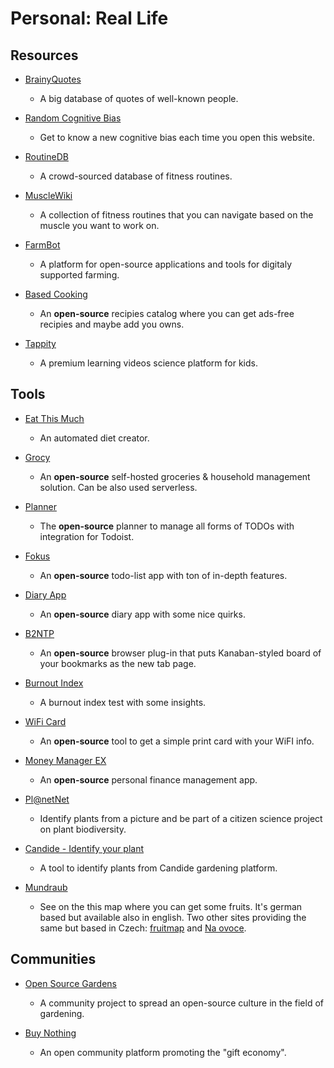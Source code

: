 # Personal: Real Life

## Resources

* [BrainyQuotes](https://www.brainyquote.com)
  
   * A big database of quotes of well-known people. 

* [Random Cognitive Bias](https://benwiederhake.github.io/randombias)
  
   * Get to know a new cognitive bias each time you open this website.

* [RoutineDB](https://www.routinedb.com)
  
   * A crowd-sourced database of fitness routines.

* [MuscleWiki](https://musclewiki.com)
  
   * A collection of fitness routines that you can navigate based on the muscle you want to work on.

* [FarmBot](https://farm.bot)
  
   * A platform for open-source applications and tools for digitaly supported farming.

* [Based Cooking](https://based.cooking)
  
   - An **open-source** recipies catalog where you can get ads-free recipies and maybe add you owns.

* [Tappity](https://www.tappityapp.com)
  
   * A premium learning videos science platform for kids.

## Tools

- [Eat This Much](https://www.eatthismuch.com)
  
   - An automated diet creator.

- [Grocy](https://grocy.info)
  
   - An **open-source** self-hosted groceries & household management solution. Can be also used serverless.

- [Planner](https://github.com/alainm23/planner)
  
   - The **open-source** planner to manage all forms of TODOs with integration for Todoist.

- [Fokus](https://fokus-website.netlify.app)
  
   - An **open-source** todo-list app with ton of in-depth features.

- [Diary App](https://github.com/theArjun/diary-app)
  
   - An **open-source** diary app with some nice quirks.

- [B2NTP](https://github.com/d3ward/b2ntp)
  
   - An **open-source** browser plug-in that puts Kanaban-styled board of your bookmarks as the new tab page.

- [Burnout Index](https://burnoutindex.yerbo.co)
  
   - A burnout index test with some insights.

- [WiFi Card](https://wificard.io)
  
   - An **open-source** tool to get a simple print card with your WiFI info.

- [Money Manager EX](https://www.moneymanagerex.org)
  
   - An **open-source** personal finance management app.

- [Pl@netNet](https://plantnet.org/en)
  
   - Identify plants from a picture and be part of a citizen science project on plant biodiversity.

- [Candide - Identify your plant](https://candidegardening.com/GB/identify-plants)
  
   - A tool to identify plants from Candide gardening platform.

- [Mundraub](https://mundraub.org)
  
   - See on the this map where you can get some fruits. It's german based but available also in english. Two other sites providing the same but based in Czech: [fruitmap](https://www.fruitmap.org) and [Na ovoce](https://www.na-ovoce.cz).

## Communities

- [Open Source Gardens](https://opensourcegardens.info)
  
   - A community project to spread an open-source culture in the field of gardening.

- [Buy Nothing](https://buynothingproject.org)
  
   - An open community platform promoting the "gift economy".
